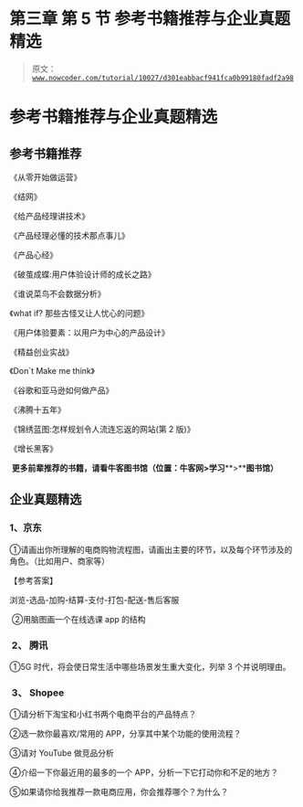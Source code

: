 # 第三章 第 5 节 参考书籍推荐与企业真题精选

> 原文：[`www.nowcoder.com/tutorial/10027/d301eabbacf941fca0b99180fadf2a98`](https://www.nowcoder.com/tutorial/10027/d301eabbacf941fca0b99180fadf2a98)

# 参考书籍推荐与企业真题精选

## 参考书籍推荐

《从零开始做运营》

《结网》

《给产品经理讲技术》

《产品经理必懂的技术那点事儿》

《产品心经》

《破茧成蝶:用户体验设计师的成长之路》

《谁说菜鸟不会数据分析》

《what if? 那些古怪又让人忧心的问题》

《用户体验要素：以用户为中心的产品设计》

《精益创业实战》

《Don`t Make me think》

《谷歌和亚马逊如何做产品》

《沸腾十五年》

《锦绣蓝图:怎样规划令人流连忘返的网站(第 2 版)》

《增长黑客》

 **更多前辈推荐的书籍，请看牛客图书馆（位置：牛客网>学习****>****图书馆）**

## 企业真题精选

### 1、京东

①请画出你所理解的电商购物流程图，请画出主要的环节，以及每个环节涉及的角色。（比如用户、商家等）

【参考答案】

浏览-选品-加购-结算-支付-打包-配送-售后客服

 ②用脑图画一个在线选课 app 的结构

###  2、 腾讯

①5G 时代，将会使日常生活中哪些场景发生重大变化，列举 3 个并说明理由。

###  3、 Shopee

①请分析下淘宝和小红书两个电商平台的产品特点？

②选一款你最喜欢/常用的 APP，分享其中某个功能的使用流程？

③请对 YouTube 做竞品分析

④介绍一下你最近用的最多的一个 APP，分析一下它打动你和不足的地方？

⑤如果请你给我推荐一款电商应用，你会推荐哪个？为什么？